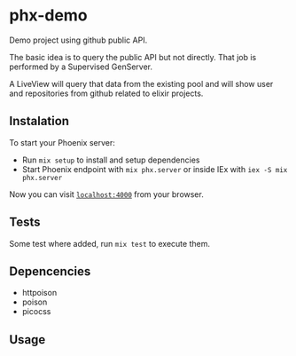 # phx-demo

Demo project using github public API.

The basic idea is to query the public API but not directly.
That job is performed by a Supervised GenServer.

A LiveView will query that data from the existing pool and will show user and repositories from github related to elixir projects.



## Instalation

To start your Phoenix server:

  * Run `mix setup` to install and setup dependencies
  * Start Phoenix endpoint with `mix phx.server` or inside IEx with `iex -S mix phx.server`

Now you can visit [`localhost:4000`](http://localhost:4000) from your browser.


## Tests

Some test where added, run `mix test` to execute them.

## Depencencies

- httpoison
- poison
- picocss

## Usage




